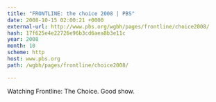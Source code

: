 ```yaml
---
title: "FRONTLINE: the choice 2008 | PBS"
date: 2008-10-15 02:00:21 +0000
external-url: http://www.pbs.org/wgbh/pages/frontline/choice2008/
hash: 17f625e4e22726e96b3cd6aea8b3e11c
year: 2008
month: 10
scheme: http
host: www.pbs.org
path: /wgbh/pages/frontline/choice2008/

---
```


Watching Frontline: The Choice. Good show. 
